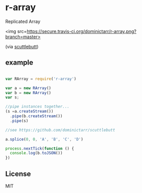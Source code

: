 # r-array

Replicated Array 

<img src=https://secure.travis-ci.org/dominictarr/r-array.png?branch=master>

(via [scuttlebutt](https://npm.im/scuttlebutt))

## example

``` js

var RArray = require('r-array')

var a = new RArray()
var b = new RArray()
var s;

//pipe instances together...
(s =a.createStream())
  .pipe(b.createStream())
  .pipe(s)

//see https://github.com/dominictarr/scuttlebutt

a.splice(0, 0, 'A', 'B', 'C', 'D')

process.nextTick(function () {
  console.log(b.toJSON())
})


```

## License

MIT
